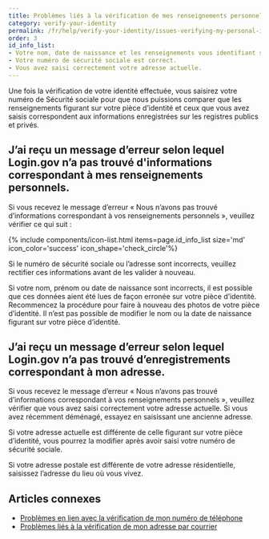 ```yaml
---
title: Problèmes liés à la vérification de mes renseignements personnels
category: verify-your-identity
permalink: /fr/help/verify-your-identity/issues-verifying-my-personal-information/
order: 3
id_info_list:
- Votre nom, date de naissance et les renseignements vous identifiant sont justes et orthographiés correctement.
- Votre numéro de sécurité sociale est correct.
- Vous avez saisi correctement votre adresse actuelle.
---
```


Une fois la vérification de votre identité effectuée, vous saisirez votre numéro de Sécurité sociale pour que nous puissions comparer que les renseignements figurant sur votre pièce d’identité et ceux que vous avez saisis correspondent aux informations enregistrées sur les registres publics et privés.

## J’ai reçu un message d’erreur selon lequel Login.gov n’a pas trouvé d'informations correspondant à mes renseignements personnels.

Si vous recevez le message d’erreur « Nous n’avons pas trouvé d’informations correspondant à vos renseignements personnels », veuillez vérifier ce qui suit :

{% include components/icon-list.html items=page.id_info_list size='md' icon_color='success' icon_shape='check_circle'%}

Si le numéro de sécurité sociale ou l’adresse sont incorrects, veuillez rectifier ces informations avant de les valider à nouveau.

Si votre nom, prénom ou date de naissance sont incorrects, il est possible que ces données aient été lues de façon erronée sur votre pièce d’identité. Recommencez la procédure pour faire à nouveau des photos de votre pièce d’identité. Il n’est pas possible de modifier le nom ou la date de naissance figurant sur votre pièce d’identité.

## J’ai reçu un message d’erreur selon lequel Login.gov n’a pas trouvé d’enregistrements correspondant à mon adresse.

Si vous recevez le message d’erreur « Nous n’avons pas trouvé d’informations correspondant à vos renseignements personnels », veuillez vérifier que vous avez saisi correctement votre adresse actuelle. Si vous avez récemment déménagé, essayez en saisissant une ancienne adresse.

Si votre adresse actuelle est différente de celle figurant sur votre pièce d’identité, vous pourrez la modifier après avoir saisi votre numéro de sécurité sociale.

Si votre adresse postale est différente de votre adresse résidentielle, saisissez l’adresse du lieu où vous vivez.


## Articles connexes

* [Problèmes en lien avec la vérification de mon numéro de téléphone](/fr/help/verify-your-identity/phone-number/)
* [Problèmes liés à la vérification de mon adresse par courrier](/fr/help/verify-your-identity/verify-your-address-by-mail/)
